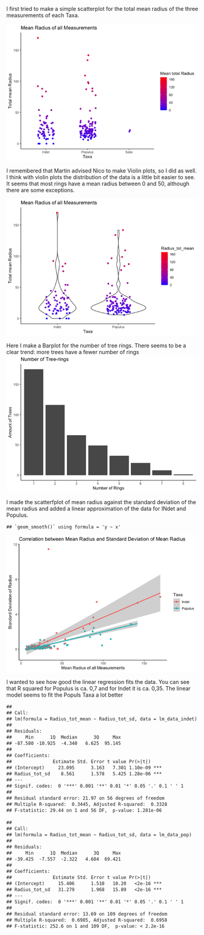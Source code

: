 I first tried to make a simple scatterplot for the total mean radius of
the three measurements of each Taxa.

![](laurens-mauz_files/figure-markdown_strict/ex1-1.png)

I remembered that Martin advised Nico to make Violin plots, so I did as
well. I think with violin plots the distribution of the data is a little
bit easier to see. It seems that most rings have a mean radius between 0
and 50, although there are some exceptions.

![](laurens-mauz_files/figure-markdown_strict/ex1%20violin-1.png)

Here I make a Barplot for the number of tree rings. There seems to be a
clear trend: more trees have a fewer number of rings
![](laurens-mauz_files/figure-markdown_strict/ex2-1.png)

I made the scatterfplot of mean radius against the standard deviation of
the mean radius and added a linear approximation of the data for INdet
and Populus.

    ## `geom_smooth()` using formula = 'y ~ x'

![](laurens-mauz_files/figure-markdown_strict/ex3-1.png)

I wanted to see how good the linear regression fits the data. You can
see that R squared for Populus is ca. 0,7 and for Indet it is ca. 0,35.
The linear model seems to fit the Populs Taxa a lot better

    ## 
    ## Call:
    ## lm(formula = Radius_tot_mean ~ Radius_tot_sd, data = lm_data_indet)
    ## 
    ## Residuals:
    ##     Min      1Q  Median      3Q     Max 
    ## -87.580 -10.925  -4.340   6.625  95.145 
    ## 
    ## Coefficients:
    ##               Estimate Std. Error t value Pr(>|t|)    
    ## (Intercept)     23.095      3.163   7.301 1.10e-09 ***
    ## Radius_tot_sd    8.561      1.578   5.425 1.28e-06 ***
    ## ---
    ## Signif. codes:  0 '***' 0.001 '**' 0.01 '*' 0.05 '.' 0.1 ' ' 1
    ## 
    ## Residual standard error: 21.97 on 56 degrees of freedom
    ## Multiple R-squared:  0.3445, Adjusted R-squared:  0.3328 
    ## F-statistic: 29.44 on 1 and 56 DF,  p-value: 1.281e-06

    ## 
    ## Call:
    ## lm(formula = Radius_tot_mean ~ Radius_tot_sd, data = lm_data_pop)
    ## 
    ## Residuals:
    ##     Min      1Q  Median      3Q     Max 
    ## -39.425  -7.557  -2.322   4.604  69.421 
    ## 
    ## Coefficients:
    ##               Estimate Std. Error t value Pr(>|t|)    
    ## (Intercept)     15.406      1.510   10.20   <2e-16 ***
    ## Radius_tot_sd   31.279      1.968   15.89   <2e-16 ***
    ## ---
    ## Signif. codes:  0 '***' 0.001 '**' 0.01 '*' 0.05 '.' 0.1 ' ' 1
    ## 
    ## Residual standard error: 13.69 on 109 degrees of freedom
    ## Multiple R-squared:  0.6985, Adjusted R-squared:  0.6958 
    ## F-statistic: 252.6 on 1 and 109 DF,  p-value: < 2.2e-16
